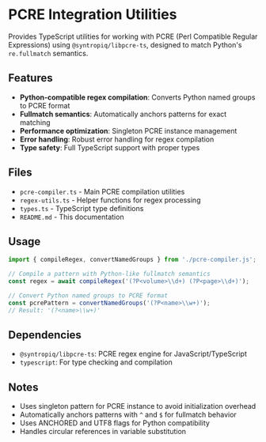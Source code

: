 # PCRE Integration Utilities

Provides TypeScript utilities for working with PCRE (Perl Compatible Regular Expressions) using `@syntropiq/libpcre-ts`, designed to match Python's `re.fullmatch` semantics.

## Features

- **Python-compatible regex compilation**: Converts Python named groups to PCRE format
- **Fullmatch semantics**: Automatically anchors patterns for exact matching
- **Performance optimization**: Singleton PCRE instance management
- **Error handling**: Robust error handling for regex compilation
- **Type safety**: Full TypeScript support with proper types

## Files

- `pcre-compiler.ts` - Main PCRE compilation utilities
- `regex-utils.ts` - Helper functions for regex processing
- `types.ts` - TypeScript type definitions
- `README.md` - This documentation

## Usage

```typescript
import { compileRegex, convertNamedGroups } from './pcre-compiler.js';

// Compile a pattern with Python-like fullmatch semantics
const regex = await compileRegex('(?P<volume>\\d+) (?P<page>\\d+)');

// Convert Python named groups to PCRE format
const pcrePattern = convertNamedGroups('(?P<name>\\w+)');
// Result: '(?<name>\\w+)'
```

## Dependencies

- `@syntropiq/libpcre-ts`: PCRE regex engine for JavaScript/TypeScript
- `typescript`: For type checking and compilation

## Notes

- Uses singleton pattern for PCRE instance to avoid initialization overhead
- Automatically anchors patterns with `^` and `$` for fullmatch behavior
- Uses ANCHORED and UTF8 flags for Python compatibility
- Handles circular references in variable substitution
